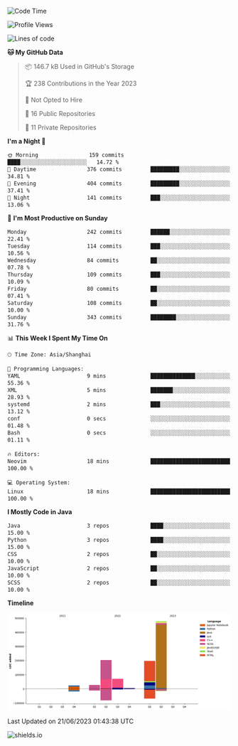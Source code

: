 <!--START_SECTION:waka-->
![Code Time](http://img.shields.io/badge/Code%20Time-298%20hrs%2040%20mins-blue)

![Profile Views](http://img.shields.io/badge/Profile%20Views-0-blue)

![Lines of code](https://img.shields.io/badge/From%20Hello%20World%20I%27ve%20Written-1.0%20million%20lines%20of%20code-blue)

**🐱 My GitHub Data** 

> 📦 146.7 kB Used in GitHub's Storage 
 > 
> 🏆 238 Contributions in the Year 2023
 > 
> 🚫 Not Opted to Hire
 > 
> 📜 16 Public Repositories 
 > 
> 🔑 11 Private Repositories 
 > 
**I'm a Night 🦉** 

```text
🌞 Morning                159 commits         ████░░░░░░░░░░░░░░░░░░░░░   14.72 % 
🌆 Daytime                376 commits         █████████░░░░░░░░░░░░░░░░   34.81 % 
🌃 Evening                404 commits         █████████░░░░░░░░░░░░░░░░   37.41 % 
🌙 Night                  141 commits         ███░░░░░░░░░░░░░░░░░░░░░░   13.06 % 
```
📅 **I'm Most Productive on Sunday** 

```text
Monday                   242 commits         ██████░░░░░░░░░░░░░░░░░░░   22.41 % 
Tuesday                  114 commits         ███░░░░░░░░░░░░░░░░░░░░░░   10.56 % 
Wednesday                84 commits          ██░░░░░░░░░░░░░░░░░░░░░░░   07.78 % 
Thursday                 109 commits         ███░░░░░░░░░░░░░░░░░░░░░░   10.09 % 
Friday                   80 commits          ██░░░░░░░░░░░░░░░░░░░░░░░   07.41 % 
Saturday                 108 commits         ██░░░░░░░░░░░░░░░░░░░░░░░   10.00 % 
Sunday                   343 commits         ████████░░░░░░░░░░░░░░░░░   31.76 % 
```


📊 **This Week I Spent My Time On** 

```text
🕑︎ Time Zone: Asia/Shanghai

💬 Programming Languages: 
YAML                     9 mins              ██████████████░░░░░░░░░░░   55.36 % 
XML                      5 mins              ███████░░░░░░░░░░░░░░░░░░   28.93 % 
systemd                  2 mins              ███░░░░░░░░░░░░░░░░░░░░░░   13.12 % 
conf                     0 secs              ░░░░░░░░░░░░░░░░░░░░░░░░░   01.48 % 
Bash                     0 secs              ░░░░░░░░░░░░░░░░░░░░░░░░░   01.11 % 

🔥 Editors: 
Neovim                   18 mins             █████████████████████████   100.00 % 

💻 Operating System: 
Linux                    18 mins             █████████████████████████   100.00 % 
```

**I Mostly Code in Java** 

```text
Java                     3 repos             ████░░░░░░░░░░░░░░░░░░░░░   15.00 % 
Python                   3 repos             ████░░░░░░░░░░░░░░░░░░░░░   15.00 % 
CSS                      2 repos             ██░░░░░░░░░░░░░░░░░░░░░░░   10.00 % 
JavaScript               2 repos             ██░░░░░░░░░░░░░░░░░░░░░░░   10.00 % 
SCSS                     2 repos             ██░░░░░░░░░░░░░░░░░░░░░░░   10.00 % 
```



**Timeline**

![Lines of Code chart](https://raw.githubusercontent.com/kopp4/kopp4/main/assets/bar_graph.png)


 Last Updated on 21/06/2023 01:43:38 UTC
<!--END_SECTION:waka-->
![shields.io](https://img.shields.io/github/commit-activity/w/kopp4/kopp4?color=g&label=abusing%20bot&style=flat-square)
